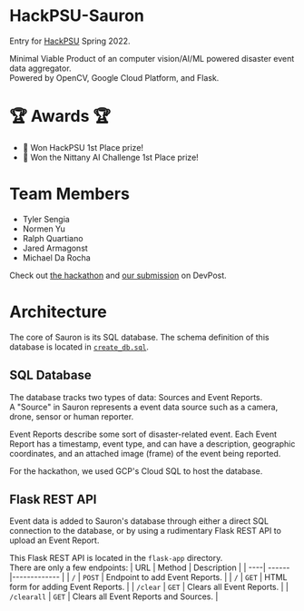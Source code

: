 # HackPSU-Sauron
Entry for [HackPSU](https://hackpsu.org/) Spring 2022.

Minimal Viable Product of an computer vision/AI/ML powered disaster event data aggregator.  
Powered by OpenCV, Google Cloud Platform, and Flask.  

# 🏆 Awards 🏆  
- 🥇 Won HackPSU 1st Place prize!  
- 🥇 Won the Nittany AI Challenge 1st Place prize!  

# Team Members
- Tyler Sengia
- Normen Yu
- Ralph Quartiano
- Jared Armagonst
- Michael Da Rocha

Check out [the hackathon](https://hackpsu-spring-2022.devpost.com/) and [our submission](https://devpost.com/software/sauron-ke72by) on DevPost.

# Architecture
The core of Sauron is its SQL database. The schema definition of this database is located in [`create_db.sql`](create_db.sql).  

## SQL Database
The database tracks two types of data: Sources and Event Reports.  
A "Source" in Sauron represents a event data source such as a camera, drone, sensor or human reporter.  

Event Reports describe some sort of disaster-related event. Each Event Report has a timestamp, event type, and can have a description, geographic coordinates, and an attached image (frame) of the event being reported.

For the hackathon, we used GCP's Cloud SQL to host the database.

## Flask REST API
Event data is added to Sauron's database through either a direct SQL connection to the database, or by using a rudimentary Flask REST API to upload an Event Report.

This Flask REST API is located in the `flask-app` directory.  
There are only a few endpoints:
| URL | Method | Description  |
| ----| ------ |------------- |
| `/` | `POST` | Endpoint to add Event Reports. |
| `/` | `GET`  | HTML form for adding Event Reports. |
| `/clear` | `GET` | Clears all Event Reports. |
| `/clearall` | `GET` | Clears all Event Reports and Sources. |


